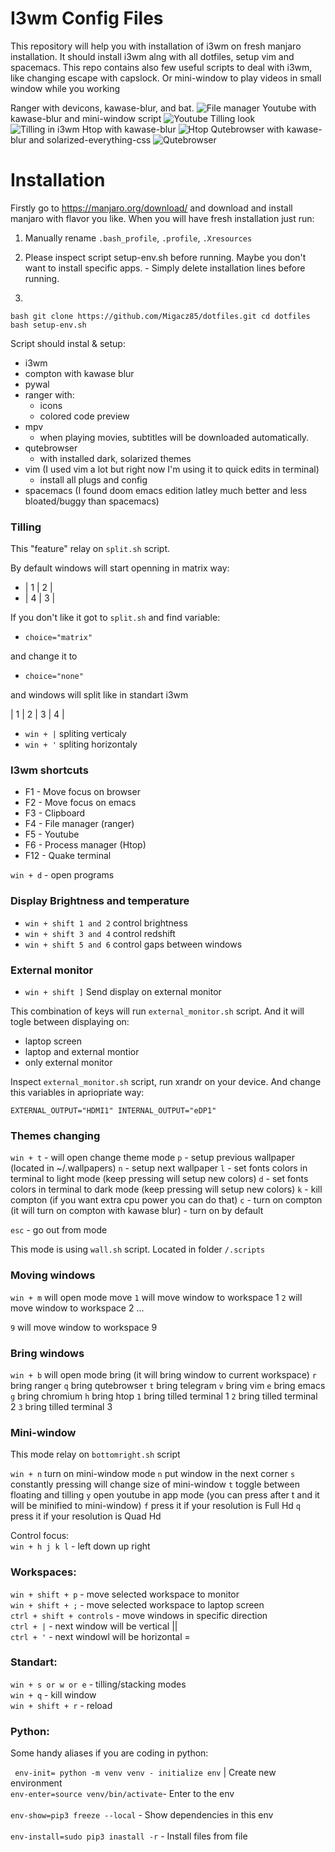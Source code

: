 # I3wm Config Files

This repository will help you with installation of i3wm on fresh
manjaro installation. It should install i3wm alng with all dotfiles,
setup vim and spacemacs. This repo contains also few useful scripts to
deal with i3wm, like changing escape with capslock. Or mini-window to 
play videos in small window while you working

Ranger with devicons, kawase-blur, and bat.
![File manager](https://i.imgur.com/VrcmI9v.jpg) 
Youtube with kawase-blur and mini-window script
![Youtube](https://i.imgur.com/ZdZKUfn.jpg) 
Tilling look
![Tilling in i3wm](https://i.imgur.com/YsTHa6S.png)
Htop with kawase-blur
![Htop](https://i.imgur.com/lC4KLQ6.png)
Qutebrowser with kawase-blur and solarized-everything-css
![Qutebrowser](https://i.imgur.com/p8NhOkL.png)

# Installation 

Firstly go to https://manjaro.org/download/ and download and install manjaro with flavor you
like. When you will have fresh installation just run:

1. Manually rename `.bash_profile`, `.profile`, `.Xresources`

2. Please inspect script setup-env.sh before running. Maybe you don't want to
install specific apps. - Simply delete installation lines before running.

3. 
`bash
git clone https://github.com/Migacz85/dotfiles.git
cd dotfiles 
bash setup-env.sh
`

Script should instal & setup:
- i3wm
- compton with kawase blur
- pywal
- ranger with:
  - icons 
  - colored code preview
- mpv 
  - when playing movies, subtitles will be downloaded automatically.
- qutebrowser 
  - with installed dark, solarized themes
- vim (I used vim a lot but right now I'm using it to quick edits in terminal) 
  - install all plugs and config
- spacemacs (I found doom emacs edition latley much better and less bloated/buggy than spacemacs)

### Tilling

This "feature" relay on `split.sh` script.

By default windows will start openning in matrix way:

- | 1 | 2 |
- | 4 | 3 |

If you don't like it got to `split.sh` and find variable:

- `choice="matrix"`

and change it to

- `choice="none"`

and windows will split like in standart i3wm

| 1 | 2 | 3 | 4 |

- `win + |` spliting verticaly
- `win + '` spliting horizontaly


### I3wm shortcuts

 - F1 - Move focus on browser
 - F2 - Move focus on emacs
 - F3 - Clipboard 
 - F4 - File manager (ranger)
 - F5 - Youtube
 - F6 - Process manager (Htop)
 - F12 - Quake terminal

`win + d` - open programs <br>

### Display Brightness and temperature

- `win + shift 1 and 2` control brightness
- `win + shift 3 and 4` control redshift 
- `win + shift 5 and 6` control gaps between windows 

### External monitor

- `win + shift ]` Send display on external monitor 

This combination of keys will run `external_monitor.sh` script.
And it will togle between displaying on:

- laptop screen
- laptop and external montior
- only external monitor

Inspect `external_monitor.sh` script, run xrandr on your device. 
And change this variables in apriopriate way:

`EXTERNAL_OUTPUT="HDMI1"
INTERNAL_OUTPUT="eDP1"`

### Themes changing

`win + t` - will open change theme mode
`p` - setup previous wallpaper (located in ~/.wallpapers) 
`n` - setup next wallpaper
`l` - set fonts colors in terminal to light mode (keep pressing will setup new colors)
`d` - set fonts colors in terminal to dark mode (keep pressing will setup new colors)
`k` - kill compton (if you want extra cpu power you can do that)
`c` - turn on compton (it will turn on compton with kawase blur) - turn on by default

`esc` - go out from mode

This mode is using `wall.sh` script. Located in folder `/.scripts`

### Moving windows

`win + m` will open mode move
`1` will move window to workspace 1
`2` will move window to workspace 2
...

`9` will move window to workspace 9

### Bring windows

`win + b` will open mode bring (it will bring window to current workspace)
`r` bring ranger
`q` bring qutebrowser
`t` bring telegram
`v` bring vim
`e` bring emacs
`g` bring chromium
`h` bring htop
`1` bring tilled terminal 1
`2` bring tilled terminal 2
`3` bring tilled terminal 3

### Mini-window 

This mode relay on `bottomright.sh` script

`win + n` turn on mini-window mode
`n` put window in the next corner
`s` constantly pressing will change size of mini-window
`t` toggle between floating and tilling 
`y` open youtube in app mode (you can press after t and it will be minified to mini-window)
`f` press it if your resolution is Full Hd
`q` press it if your resolution is Quad Hd 


Control focus:</br>
`win + h j k l` - left down up right

### Workspaces:

`win + shift + p` - move selected workspace to monitor <br>
`win + shift + ;`  - move selected workspace to laptop screen </br>
`ctrl + shift + controls` - move windows in specific direction </br>
`ctrl + |`  - next window will be vertical    || </br>
`ctrl + '`  - next windowl will be horizontal   = </br>
                                            
### Standart:
`win + s or w or e` - tilling/stacking modes </br>
`win + q` - kill window </br>
`win + shift + r` - reload </br>

### Python:

Some handy aliases if you are coding in python:

``` env-init= python -m venv venv - initialize env``` | Create new environment</br>	
``` env-enter=source venv/bin/activate ```- Enter to the env</br>	
``` env-show=pip3 freeze --local ``` - Show dependencies in this env</br>	
``` env-install=sudo pip3 inastall -r ``` -  Install files from file</br>	
